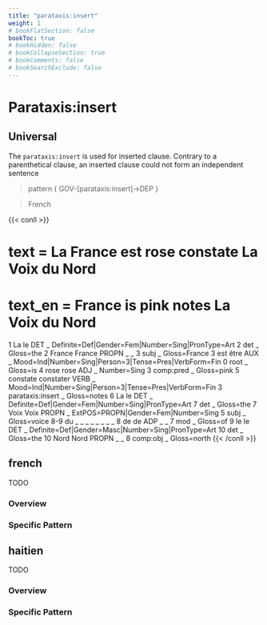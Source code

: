 ```yaml
---
title: "parataxis:insert"
weight: 1
# bookFlatSection: false
bookToc: true
# bookHidden: false
# bookCollapseSection: true
# bookComments: false
# bookSearchExclude: false
---
```



# Parataxis:insert


## Universal
The `parataxis:insert` is used for inserted clause. Contrary to a parenthetical clause, an inserted clause could not form an independent sentence

> pattern { GOV-[parataxis:insert]->DEP }  
  
> French

{{< conll >}}
# text = La France est rose constate La Voix du Nord
# text_en = France is pink notes La Voix du Nord
1	La	le	DET	_	Definite=Def|Gender=Fem|Number=Sing|PronType=Art	2	det	_	Gloss=the
2	France	France	PROPN	_	_	3	subj	_	Gloss=France
3	est	être	AUX	_	Mood=Ind|Number=Sing|Person=3|Tense=Pres|VerbForm=Fin	0	root	_	Gloss=is
4	rose	rose	ADJ	_	Number=Sing	3	comp:pred	_	Gloss=pink
5	constate	constater	VERB	_	Mood=Ind|Number=Sing|Person=3|Tense=Pres|VerbForm=Fin	3	parataxis:insert	_	Gloss=notes
6	La	le	DET	_	Definite=Def|Gender=Fem|Number=Sing|PronType=Art	7	det	_	Gloss=the
7	Voix	Voix	PROPN	_	ExtPOS=PROPN|Gender=Fem|Number=Sing	5	subj	_	Gloss=voice
8-9	du	_	_	_	_	_	_	_	_
8	de	de	ADP	_	_	7	mod	_	Gloss=of
9	le	le	DET	_	Definite=Def|Gender=Masc|Number=Sing|PronType=Art	10	det	_	Gloss=the
10	Nord	Nord	PROPN	_	_	8	comp:obj	_	Gloss=north
{{< /conll >}}








## french

TODO
### Overview

### Specific Pattern




## haitien

TODO
### Overview

### Specific Pattern


